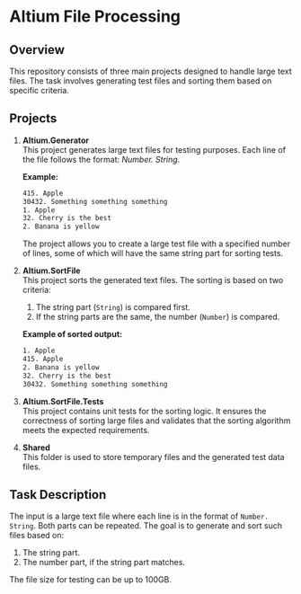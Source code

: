 # Altium File Processing

## Overview
This repository consists of three main projects designed to handle large text files. The task involves generating test files and sorting them based on specific criteria.

## Projects

1. **Altium.Generator**  
   This project generates large text files for testing purposes. Each line of the file follows the format: *Number. String*.

   **Example:**
   ```txt
   415. Apple
   30432. Something something something
   1. Apple
   32. Cherry is the best
   2. Banana is yellow
   ```

   The project allows you to create a large test file with a specified number of lines, some of which will have the same string part for sorting tests.

2. **Altium.SortFile**  
   This project sorts the generated text files. The sorting is based on two criteria:
   1. The string part (`String`) is compared first.
   2. If the string parts are the same, the number (`Number`) is compared.

   **Example of sorted output:**
   ```txt
   1. Apple
   415. Apple
   2. Banana is yellow
   32. Cherry is the best
   30432. Something something something
   ```

3. **Altium.SortFile.Tests**  
   This project contains unit tests for the sorting logic. It ensures the correctness of sorting large files and validates that the sorting algorithm meets the expected requirements.

4. **Shared**  
   This folder is used to store temporary files and the generated test data files.

## Task Description
The input is a large text file where each line is in the format of `Number. String`. Both parts can be repeated. The goal is to generate and sort such files based on:
1. The string part.
2. The number part, if the string part matches.

The file size for testing can be up to 100GB.
